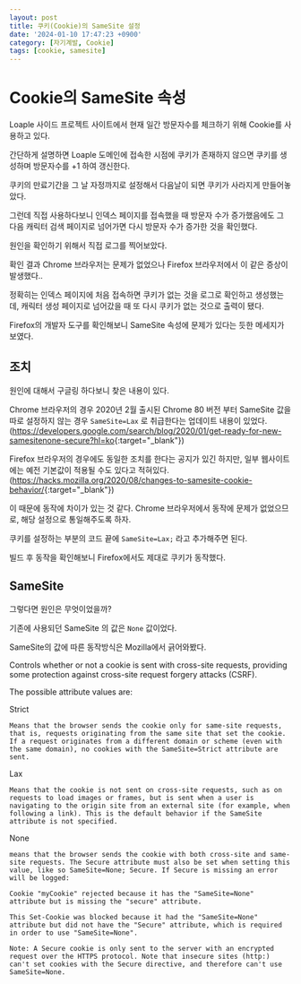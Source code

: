 ```yaml
---
layout: post
title: 쿠키(Cookie)의 SameSite 설정
date: '2024-01-10 17:47:23 +0900'
category: [자기계발, Cookie]
tags: [cookie, samesite]
---
```


# Cookie의 SameSite 속성
Loaple 사이드 프로젝트 사이트에서 현재 일간 방문자수를 체크하기 위해 Cookie를 사용하고 있다.

간단하게 설명하면 Loaple 도메인에 접속한 시점에 쿠키가 존재하지 않으면 쿠키를 생성하며 방문자수를 +1 하여 갱신한다.

쿠키의 만료기간을 그 날 자정까지로 설정해서 다음날이 되면 쿠키가 사라지게 만들어놓았다.

그런데 직접 사용하다보니 인덱스 페이지를 접속했을 때 방문자 수가 증가했음에도 그 다음 캐릭터 검색 페이지로 넘어가면 다시 방문자 수가 증가한 것을 확인했다.

원인을 확인하기 위해서 직접 로그를 찍어보았다.

확인 결과 Chrome 브라우저는 문제가 없었으나 Firefox 브라우저에서 이 같은 증상이 발생했다..

정확히는 인덱스 페이지에 처음 접속하면 쿠키가 없는 것을 로그로 확인하고 생성했는데, 캐릭터 생성 페이지로 넘어갔을 때 또 다시 쿠키가 없는 것으로 출력이 됐다.

Firefox의 개발자 도구를 확인해보니 SameSite 속성에 문제가 있다는 듯한 메세지가 보였다.

## 조치
원인에 대해서 구글링 하다보니 찾은 내용이 있다.

Chrome 브라우저의 경우 2020년 2월 출시된 Chrome 80 버전 부터 SameSite 값을 따로 설정하지 않는 경우 `SameSite=Lax` 로 취급한다는 업데이트 내용이 있었다.(<https://developers.google.com/search/blog/2020/01/get-ready-for-new-samesitenone-secure?hl=ko>{:target="_blank"})

Firefox 브라우저의 경우에도 동일한 조치를 한다는 공지가 있긴 하지만, 일부 웹사이트에는 예전 기본값이 적용될 수도 있다고 적혀있다.(<https://hacks.mozilla.org/2020/08/changes-to-samesite-cookie-behavior/>{:target="_blank"})

이 때문에 동작에 차이가 있는 것 같다. Chrome 브라우저에서 동작에 문제가 없었으므로, 해당 설정으로 통일해주도록 하자.

쿠키를 설정하는 부분의 코드 끝에 `SameSite=Lax;` 라고 추가해주면 된다.

빌드 후 동작을 확인해보니 Firefox에서도 제대로 쿠키가 동작했다.

## SameSite
그렇다면 원인은 무엇이었을까?

기존에 사용되던 SameSite 의 값은 `None` 값이었다.

SameSite의 값에 따른 동작방식은 Mozilla에서 긁어와봤다.



Controls whether or not a cookie is sent with cross-site requests, providing some protection against cross-site request forgery attacks (CSRF).

The possible attribute values are:

Strict

    Means that the browser sends the cookie only for same-site requests, that is, requests originating from the same site that set the cookie. If a request originates from a different domain or scheme (even with the same domain), no cookies with the SameSite=Strict attribute are sent.
Lax

    Means that the cookie is not sent on cross-site requests, such as on requests to load images or frames, but is sent when a user is navigating to the origin site from an external site (for example, when following a link). This is the default behavior if the SameSite attribute is not specified.
None

    means that the browser sends the cookie with both cross-site and same-site requests. The Secure attribute must also be set when setting this value, like so SameSite=None; Secure. If Secure is missing an error will be logged:

    Cookie "myCookie" rejected because it has the "SameSite=None" attribute but is missing the "secure" attribute.

    This Set-Cookie was blocked because it had the "SameSite=None" attribute but did not have the "Secure" attribute, which is required in order to use "SameSite=None".

    Note: A Secure cookie is only sent to the server with an encrypted request over the HTTPS protocol. Note that insecure sites (http:) can't set cookies with the Secure directive, and therefore can't use SameSite=None.

